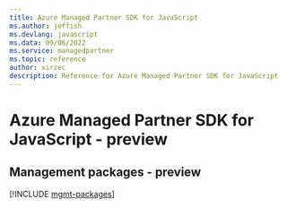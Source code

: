 ```yaml
---
title: Azure Managed Partner SDK for JavaScript
ms.author: jeffish
ms.devlang: javascript
ms.data: 09/06/2022
ms.service: managedpartner
ms.topic: reference
author: xirzec
description: Reference for Azure Managed Partner SDK for JavaScript
---
```

# Azure Managed Partner SDK for JavaScript - preview

## Management packages - preview
[!INCLUDE [mgmt-packages](managed-partner-mgmt-index.md)]
